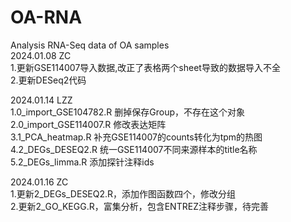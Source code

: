 # OA-RNA
Analysis RNA-Seq data of OA samples  
2024.01.08 ZC  
1.更新GSE114007导入数据,改正了表格两个sheet导致的数据导入不全  
2.更新DESeq2代码  

2024.01.14 LZZ  
1.0_import_GSE104782.R 删掉保存Group，不存在这个对象  
2.0_import_GSE114007.R 修改表达矩阵  
3.1_PCA_heatmap.R 补充GSE114007的counts转化为tpm的热图  
4.2_DEGs_DESEQ2.R 统一GSE114007不同来源样本的title名称  
5.2_DEGs_limma.R 添加探针注释ids  

2024.01.16 ZC  
1.更新2_DEGs_DESEQ2.R，添加作图函数四个，修改分组  
2.更新2_GO_KEGG.R，富集分析，包含ENTREZ注释步骤，待完善  
